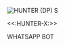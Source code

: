 
![HUNTER (DP) S](https://user-images.githubusercontent.com/87171142/148639954-068173bd-899a-4183-bd92-86518796c43e.jpg)


<<:HUNTER-X:>>



 WHATSAPP BOT
